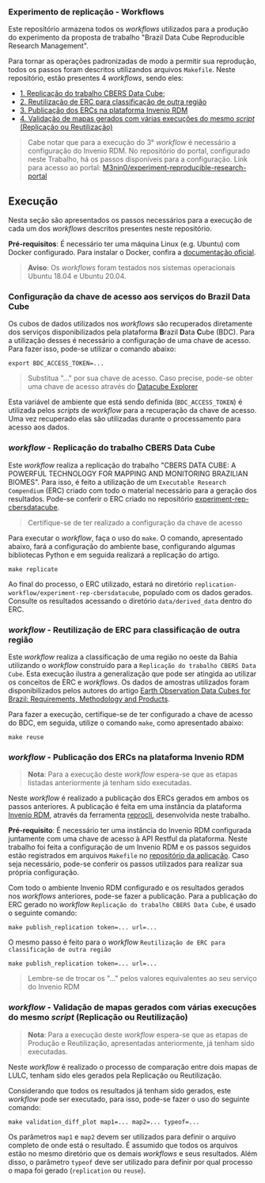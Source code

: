 ### Experimento de replicação - Workflows 

Este repositório armazena todos os *workflows* utilizados para a produção do experimento da proposta de trabalho "Brazil Data Cube Reproducible Research Management".

Para tornar as operações padronizadas de modo a permitir sua reprodução, todos os passos foram descritos utilizandos arquivos `Makefile`. Neste repositório, estão presentes 4 *workflows*, sendo eles:

- [1. Replicação do trabalho CBERS Data Cube](replication-workflow);
- [2. Reutilização de ERC para classificação de outra região](reusage-workflow)
- [3. Publicação dos ERCs na plataforma Invenio RDM](publication-workflow)
- [4. Validação de mapas gerados com várias execuções do mesmo *script* (Replicação ou Reutilização)](validation-workflow)

> Cabe notar que para a execução do 3° *workflow* é necessário a configuração do Invenio RDM. No repositório do portal, configurado neste Trabalho, há os passos disponíveis para a configuração. Link para acesso ao portal: [M3nin0/experiment-reproducible-research-portal](https://github.com/M3nin0/experiment-reproducible-research-portal)

## Execução

Nesta seção são apresentados os passos necessários para a execução de cada um dos *workflows* descritos presentes neste repositório.

**Pré-requisitos**: É necessário ter uma máquina Linux (e.g. Ubuntu) com Docker configurado. Para instalar o Docker, confira a [documentação oficial](https://docs.docker.com/get-docker/).

> **Aviso**: Os *workflows* foram testados nos sistemas operacionais Ubuntu 18.04 e Ubuntu 20.04.

### Configuração da chave de acesso aos serviços do Brazil Data Cube

Os cubos de dados utilizados nos *workflows* são recuperados diretamente dos serviços disponibilizados pela plataforma **B**razil **D**ata **C**ube (BDC). Para a utilização desses é necessário a configuração de uma chave de acesso. Para fazer isso, pode-se utilizar o comando abaixo:

```shell
export BDC_ACCESS_TOKEN=...
```

> Substitua "..." por sua chave de acesso. Caso precise, pode-se obter uma chave de acesso através do [Datacube Explorer](https://brazildatacube.dpi.inpe.br/portal/)

Esta variável de ambiente que está sendo definida (`BDC_ACCESS_TOKEN`) é utilizada pelos *scripts* de *workflow* para a recuperação da chave de acesso. Uma vez recuperado elas são utilizadas durante o processamento para acesso aos dados.

### *workflow* - Replicação do trabalho CBERS Data Cube

Este *workflow* realiza a replicação do trabalho "CBERS DATA CUBE: A POWERFUL TECHNOLOGY FOR MAPPING AND MONITORING BRAZILIAN BIOMES". Para isso, é feito a utilização de um `Executable Research Compendium` (ERC) criado com todo o material necessário para a geração dos resultados. Pode-se conferir o ERC criado no repositório [experiment-rep-cbersdatacube](https://github.com/M3nin0/experiment-rep-cbersdatacube).

> Certifique-se de ter realizado a configuração da chave de acesso

Para executar o *workflow*, faça o uso do `make`. O comando, apresentado abaixo, fará a configuração do ambiente base, configurando algumas bibliotecas Python e em seguida realizará a replicação do artigo.

```shell
make replicate
```

Ao final do processo, o ERC utilizado, estará no diretório `replication-workflow/experiment-rep-cbersdatacube`, populado com os dados gerados. Consulte os resultados acessando o diretório `data/derived_data` dentro do ERC.

### *workflow* - Reutilização de ERC para classificação de outra região

Este *workflow* realiza a classificação de uma região no oeste da Bahia utilizando o *workflow* construído para a `Replicação do trabalho CBERS Data Cube`. Esta execução ilustra a generalização que pode ser atingida ao utilizar os conceitos de ERC e *workflows*. Os dados de amostras utilizados foram disponibilizados pelos autores do artigo [Earth Observation Data Cubes for Brazil: Requirements, Methodology and Products](https://www.mdpi.com/2072-4292/12/24/4033).

Para fazer a execução, certifique-se de ter configurado a chave de acesso do BDC, em seguida, utilize o comando `make`, como apresentado abaixo:

```shell
make reuse
```

### *workflow* - Publicação dos ERCs na plataforma Invenio RDM

> **Nota**: Para a execução deste *workflow* espera-se que as etapas listadas anteriormente já tenham sido executadas.

Neste *workflow* é realizado a publicação dos ERCs gerados em ambos os passos anteriores. A publicação é feita em uma instância da plataforma [Invenio RDM](https://inveniosoftware.org/products/rdm/), através da ferramenta [reprocli](https://github.com/M3nin0/experiment-reproducible-research-portal/tree/main/tool), desenvolvida neste trabalho.

**Pré-requisito**: É necessário ter uma instância do Invenio RDM configurada juntamente com uma chave de acesso à API Restful da plataforma. Neste trabalho foi feita a configuração de um Invenio RDM e os passos seguidos estão registrados em arquivos `Makefile` no [repositório da aplicação](https://github.com/M3nin0/experiment-reproducible-research-portal/tree/main/portal). Caso seja necessário, pode-se conferir os passos utilizados para realizar sua própria configuração.

Com todo o ambiente Invenio RDM configurado e os resultados gerados nos *workflows* anteriores, pode-se fazer a publicação. Para a publicação do ERC gerado no *workflow* `Replicação do trabalho CBERS Data Cube`, é usado o seguinte comando:

```shell
make publish_replication token=... url=...
```

O mesmo passo é feito para o *workflow* `Reutilização de ERC para classificação de outra região`

```shell
make publish_replication token=... url=...
```

> Lembre-se de trocar os "..." pelos valores equivalentes ao seu serviço do Invenio RDM

### *workflow* - Validação de mapas gerados com várias execuções do mesmo *script* (Replicação ou Reutilização)

> **Nota**: Para a execução deste *workflow* espera-se que as etapas de Produção e Reutilização, apresentadas anteriormente, já tenham sido executadas.

Neste *workflow* é realizado o processo de comparação entre dois mapas de LULC, tenham sido eles gerados pela Replicação ou Reutilização.

Considerando que todos os resultados já tenham sido gerados, este *workflow* pode ser executado, para isso, pode-se fazer o uso do seguinte comando:

```shell
make validation_diff_plot map1=... map2=... typeof=...
```

Os parâmetros `map1` e `map2` devem ser utilizados para definir o arquivo completo de onde está o resultado. É assumido que todos os arquivos estão no mesmo diretório que os demais *workflows* e seus resultados. Além disso, o parâmetro `typeof` deve ser utilizado para definir por qual processo o mapa foi gerado (`replication` ou `reuse`).
